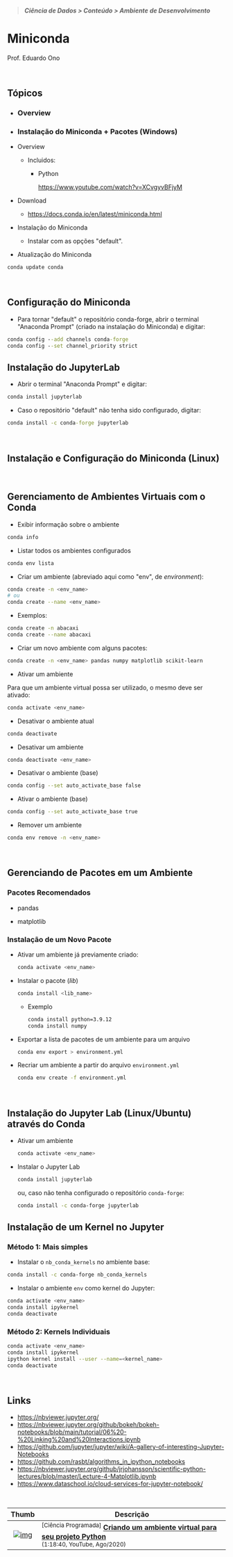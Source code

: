 > <h5>Ciência de Dados > Conteúdo > Ambiente de Desenvolvimento</h5>

# Miniconda

Prof. Eduardo Ono

<br>

## Tópicos

* ### Overview

* ### Instalação do Miniconda + Pacotes (Windows)

* Overview

  * Incluidos:

    * Python

      https://www.youtube.com/watch?v=XCvgyvBFjyM

* Download

  * https://docs.conda.io/en/latest/miniconda.html

* Instalação do Miniconda

  * Instalar com as opções "default".

* Atualização do Miniconda

```bash
conda update conda
```

<br>

## Configuração do Miniconda

* Para tornar "default" o repositório conda-forge, abrir o terminal "Anaconda Prompt" (criado na instalação do Miniconda) e digitar:

```cmd
conda config --add channels conda-forge
conda config --set channel_priority strict
```

## Instalação do JupyterLab

* Abrir o terminal "Anaconda Prompt" e digitar:

```cmd
conda install jupyterlab
```

* Caso o repositório "default" não tenha sido configurado, digitar:

```cmd
conda install -c conda-forge jupyterlab
```

<br>

## Instalação e Configuração do Miniconda (Linux)

<br>

## Gerenciamento de Ambientes Virtuais com o Conda

* Exibir informação sobre o ambiente

```sh
conda info
```

* Listar todos os ambientes configurados

```sh
conda env lista
```

* Criar um ambiente (abreviado aqui como "env", de _environment_):

```sh
conda create -n <env_name>
# ou
conda create --name <env_name>
```

* Exemplos:

```sh
conda create -n abacaxi
conda create --name abacaxi
```

* Criar um novo ambiente com alguns pacotes:

```sh
conda create -n <env_name> pandas numpy matplotlib scikit-learn
```

* Ativar um ambiente

Para que um ambiente virtual possa ser utilizado, o mesmo deve ser ativado:

```sh
conda activate <env_name>
```

* Desativar o ambiente atual

```sh
conda deactivate
```

* Desativar um ambiente

```sh
conda deactivate <env_name>
```

* Desativar o ambiente (base)

```sh
conda config --set auto_activate_base false
```

* Ativar o ambiente (base)

```sh
conda config --set auto_activate_base true
```

* Remover um ambiente

```sh
conda env remove -n <env_name>
```

<br>

## Gerenciando de Pacotes em um Ambiente

### Pacotes Recomendados

* pandas

* matplotlib

### Instalação de um Novo Pacote

* Ativar um ambiente já previamente criado:

  ```sh
  conda activate <env_name>
  ```

* Instalar o pacote (_lib_)

  ```sh
  conda install <lib_name>
  ```

  * Exemplo

    ```sh
    conda install python=3.9.12
    conda install numpy
    ```

* Exportar a lista de pacotes de um ambiente para um arquivo

  ```sh
  conda env export > environment.yml
  ```

* Recriar um ambiente a partir do arquivo `environment.yml`

  ```sh
  conda env create -f environment.yml
  ```

<br>

## Instalação do Jupyter Lab (Linux/Ubuntu) através do Conda

* Ativar um ambiente

  ```sh
  conda activate <env_name>
  ```

* Instalar o Jupyter Lab

  ```sh
  conda install jupyterlab
  ```

  ou, caso não tenha configurado o repositório `conda-forge`:

  ```sh
  conda install -c conda-forge jupyterlab
  ```

## Instalação de um Kernel no Jupyter

### Método 1: Mais simples

* Instalar o `nb_conda_kernels` no ambiente base:

```sh
conda install -c conda-forge nb_conda_kernels
```

* Instalar o ambiente `env` como kernel do Jupyter:

```sh
conda activate <env_name>
conda install ipykernel
conda deactivate
```

### Método 2: Kernels Individuais

```sh
conda activate <env_name>
conda install ipykernel
ipython kernel install --user --name=<kernel_name>
conda deactivate
```

<br>

## Links

* https://nbviewer.jupyter.org/
* https://nbviewer.jupyter.org/github/bokeh/bokeh-notebooks/blob/main/tutorial/06%20-%20Linking%20and%20Interactions.ipynb
* https://github.com/jupyter/jupyter/wiki/A-gallery-of-interesting-Jupyter-Notebooks
* https://github.com/rasbt/algorithms_in_ipython_notebooks
* https://nbviewer.jupyter.org/github/jrjohansson/scientific-python-lectures/blob/master/Lecture-4-Matplotlib.ipynb
* https://www.dataschool.io/cloud-services-for-jupyter-notebook/

<br>

| Thumb | Descrição |
| :-: | --- |
| [![img](https://img.youtube.com/vi/8laFJI2l3gU/default.jpg)](https://www.youtube.com/watch?v=8laFJI2l3gU) | <sup>[Ciência Programada]</sup> [__Criando um ambiente virtual para seu projeto Python__](https://www.youtube.com/watch?v=8laFJI2l3gU) <br> <sub>(1:18:40, YouTube, Ago/2020)</sub>

<br>
